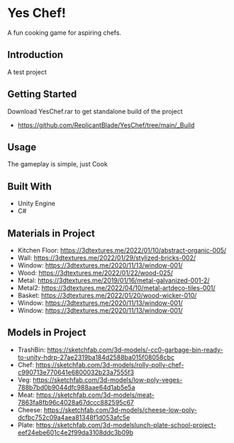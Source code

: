 # Yes Chef!
A fun cooking game for aspiring chefs.

## Introduction
A test project

## Getting Started
Download YesChef.rar to get standalone build of the project
- https://github.com/ReplicantBlade/YesChef/tree/main/_Build

## Usage
The gameplay is simple, just Cook 

## Built With
- Unity Engine
- C#

## Materials in Project
- Kitchen Floor: https://3dtextures.me/2022/01/10/abstract-organic-005/
- Wall: https://3dtextures.me/2022/01/29/stylized-bricks-002/
- Window: https://3dtextures.me/2020/11/13/window-001/
- Wood: https://3dtextures.me/2022/01/22/wood-025/
- Metal: https://3dtextures.me/2019/01/16/metal-galvanized-001-2/
- Metal2: https://3dtextures.me/2022/04/10/metal-artdeco-tiles-001/
- Basket: https://3dtextures.me/2022/01/20/wood-wicker-010/
- Window: https://3dtextures.me/2020/11/13/window-001/
- Window: https://3dtextures.me/2020/11/13/window-001/

## Models in Project
- TrashBin: https://sketchfab.com/3d-models/-cc0-garbage-bin-ready-to-unity-hdrp-27ae2319ba184d2588ba015f08058cbc
- Chef: https://sketchfab.com/3d-models/rolly-polly-chef-c990713e770641e6800032b23a7555f3
- Veg: https://sketchfab.com/3d-models/low-poly-veges-788b7bd0b9044dfc988aae64d1ab5e5a
- Meat: https://sketchfab.com/3d-models/meat-7863fa8fb96c4028a67dccc882595c67
- Cheese: https://sketchfab.com/3d-models/cheese-low-poly-dcfbc752c09a4aea81348f1d053afc5e
- Plate: https://sketchfab.com/3d-modelslunch-plate-school-project-eef24ebe601c4e2f99da3108ddc3b09b